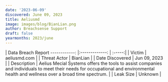```yaml
---
date: '2023-06-09'
discovered: June 09, 2023
title: Aeliusmd
image: images/blog/BianLian.png
author: Breachsense Support
draft: false
yearmonths: 2023/june
---
```



| Data Breach Report
------------:     |:-------------:    | :-----:|
| Victim      | aeliusmd.com      | 
| Threat Actor      | BianLian      | 
| Date Discovered      | Jun 09, 2023      | 
| Description      | Aelius Mecial Systems offers the tools to assist companies and individuals to meet their needs for occupational and environmental health and wellness over a broad time spectrum.      | 
| Leak Size      | Unknown      | 

